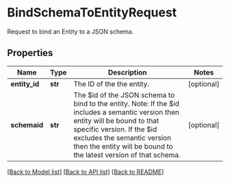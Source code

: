 # BindSchemaToEntityRequest

Request to bind an Entity to a JSON schema.
## Properties
Name | Type | Description | Notes
------------ | ------------- | ------------- | -------------
**entity_id** | **str** | The ID of the the entity. | [optional] 
**schemaid** | **str** | The $id of the JSON schema to bind to the entity. Note: If the $id includes a semantic version then entity will be bound to that specific version. If the $id excludes the semantic version then the entity will be bound to the latest version of that schema.  | [optional] 

[[Back to Model list]](../README.md#documentation-for-models) [[Back to API list]](../README.md#documentation-for-api-endpoints) [[Back to README]](../README.md)


